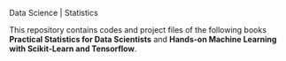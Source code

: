 Data Science | Statistics  

This repository contains codes and project files of the following books **Practical Statistics for Data Scientists** and **Hands-on Machine Learning with Scikit-Learn and Tensorflow**.
